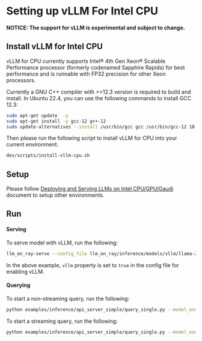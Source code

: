 # Setting up vLLM For Intel CPU

__NOTICE: The support for vLLM is experimental and subject to change.__

## Install vLLM for Intel CPU

vLLM for CPU currently supports Intel® 4th Gen Xeon® Scalable Performance processor (formerly codenamed Sapphire Rapids) for best performance and is runnable with FP32 precision for other Xeon processors.

Currently a GNU C++ compiler with >=12.3 version is required to build and install. In Ubuntu 22.4, you can use the following commands to install GCC 12.3:

```bash
sudo apt-get update  -y
sudo apt-get install -y gcc-12 g++-12
sudo update-alternatives --install /usr/bin/gcc gcc /usr/bin/gcc-12 10 --slave /usr/bin/g++ g++ /usr/bin/g++-12
```

Then please run the following script to install vLLM for CPU into your current environment.

```bash
dev/scripts/install-vllm-cpu.sh
```

## Setup

Please follow [Deploying and Serving LLMs on Intel CPU/GPU/Gaudi](serve.md) document to setup other environments.

## Run

#### Serving

To serve model with vLLM, run the following:

```bash
llm_on_ray-serve --config_file llm_on_ray/inference/models/vllm/llama-2-7b-chat-hf-vllm.yaml --simple --keep_serve_terminal
```

In the above example, `vllm` property is set to `true` in the config file for enabling vLLM.

#### Querying

To start a non-streaming query, run the following:

```bash
python examples/inference/api_server_simple/query_single.py --model_endpoint http://127.0.0.1:8000/llama-2-7b-chat-hf
```

To start a streaming query, run the following:

```bash
python examples/inference/api_server_simple/query_single.py --model_endpoint http://127.0.0.1:8000/llama-2-7b-chat-hf --streaming_response
```